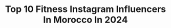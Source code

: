 ---
title: Top 10 Fitness Instagram Influencers In Morocco In 2024
description: >-
  Find top fitness Instagram influencers in Morocco in 2024. Most popular hashtags: #fitness #motivation #morocco #lifestyle.
platform: Instagram
hits: 42
text_top: Discover the best Instagram influencers on inBeat.
text_bottom: Our platform aggregates 42 Instagram influencers like this in Morocco for you to pitch.
profiles:
  - username: "hayasawan_official"
    fullname: >-
      Haya Sawan®هيا صوان 🇸🇦
    bio: >-
      Fitness | Well-Being Motivational Speaker Runner @playballsaudi @_motionacademy_ Board Member @saudisurfing Founder SheFit Athlete @adidasmena
    location: "Morocco"
    followers: 628472
    engagement: 302
    commentsToLikes: 0.010711
    id: ck5pzkp8f1g5e0i11n06yo95p
    verified: false
    hashtags: "#education, #mindset, #motivation, #selfgrowth"
  - username: "guneetvirdimua"
    fullname: >-
      Guneet Virdi💄💋
    bio: >-
      BeautyInfluencer/MUA/ fitness/@gvhair_ 📲+91-9810177359, 011-49052873 (11am-7pm)📍A-264 1st floor Defence colony For collab👉🏻 collab@guneetvirdi.com
    location: "Morocco"
    followers: 1017281
    engagement: 98
    commentsToLikes: 0.014115
    id: ck0ubsoslf9wp0i193ocw0dp0
    verified: false
    hashtags: "#indian, #reelsinstagram, #grwm, #celebrityhairstylist"
  - username: "hichammasrar1"
    fullname: >-
      Hicham Masrar
    bio: >-
      📺 TV Host 🇲🇦 🥇 Fitness Addict | Ironman 70.3 🏅 marathon runner 🏃‍♂️ 📩 For collab : ☞︎ hichampekin@gmail.com
    location: "Morocco"
    followers: 4143452
    engagement: 29
    commentsToLikes: 0.010791
    id: ck14ht75uc0fn0i191jg5ve4l
    verified: true
    hashtags: "#travel, #konahybrid, #germany, #hichammasrar1"
  - username: "chaymae_fit"
    fullname: >-
      🇲🇦C H A Y M A E 🇲🇦
    bio: >-
      •fitness & lifestyle •sport & musculation
    location: "Morocco"
    followers: 11550
    engagement: 999
    commentsToLikes: 0.049856
    id: ckf5wnyajsorm0j239kfgok1n
    verified: false
    hashtags: "#morocco, #fitnessgirl, #bodytransformation, #musique"
  - username: "mimibitton"
    fullname: >-
      Myriam Bitton
    bio: >-
      Director/Producer 🇺🇸 @mb.prods Moroccan Soul 🇲🇦 Flame Team 🔥🇯🇲 Dance 💃🏼, Music 🎶, Fitness 🏋🏼‍♀️, Travel ✈️, Nature 🌅, Food 🥘 L.O.V.E.R
    location: "Morocco"
    followers: 20579
    engagement: 349
    commentsToLikes: 0.065155
    id: ck5qa39l2ebpn0i11h813ztkj
    verified: false
    hashtags: "#happiness, #dancehall, #dance, #passion"
  - username: "esirawi_aya"
    fullname: >-
      ALAMI AYA
    bio: >-
      ❤ ​ Fitness | Lifestyle | Travel 🥰 ❤ تابعني على YouTube 👇
    location: "Morocco"
    followers: 878787
    engagement: 55
    commentsToLikes: 0.023553
    id: ck9hblb22hc530j78i2603xya
    verified: false
    hashtags: "#casablanca, #saadlamjarred, #tlemcen, #invention"
  - username: "chakouk_mohammed"
    fullname: >-
      Mohammed "THE SERIOUS"Chakouk🌐
    bio: >-
      •𝗜𝗙𝗕𝗕 𝗣𝗥𝗢 | From🇲🇦To Da🌎 •🫵🏾Send #trainwithchak for COACHING📉 •GTE TEAM •⛽️ @essakrnutrition
    location: "Morocco"
    followers: 18790
    engagement: 628
    commentsToLikes: 0.019344
    id: ck5hp9d3jqyys0i112t3w7hr1
    verified: false
    hashtags: "#ifbbpro, #dreambig, #ifbb, #alpha"
  - username: "hassan_cobraa"
    fullname: >-
      Hassan🐍cobra
    bio: >-
      ⚡️ONLINE COACHING (DM) @team_cobrra {اللَّهُمَّ دِمْهَا نِعْمَه واحْفِظْهَا مِنَ الزَّوَالْ}⚡️ ⚡️BIKER🏍️YAMAHA R1 ⚡️BODYBUILDER 🏋️
    location: "Morocco"
    followers: 83930
    engagement: 1486
    commentsToLikes: 0.006722
    id: ckf5tia2chvt70j23f3v4goj0
    verified: false
    hashtags: "#biker, #rabat, #r1, #fitness"
  - username: "ayoub__azri"
    fullname: >-
      Ayoub El Azri | Coach
    bio: >-
      🌍Online trainer 📚ENS CASA "Education physique et sportive" 📜Coach "Force athlétique" IPF 📩Coaching team: @azri_pro_team 🎩@afleteathletics
    location: "Morocco"
    followers: 225357
    engagement: 178
    commentsToLikes: 0.022310
    id: ck5hp9cjjqyxj0i11w3vu8typ
    verified: false
    hashtags: "#healthychoices, #determination, #exercise, #gym"
  - username: "starlit21"
    fullname: >-
      Jay Starlit
    bio: >-
      ‎الجود السفياني🇸🇦🖇‏ SaudiActress,YouTuber,TikToker ‏Snap QJA21 ‏BrandAmbassador @samsungsaudi @lorealmiddleeast ‏📍KSA🇸🇦 UAE 🇦🇪 ‏STARLITT21@gmail.com
    location: "Morocco"
    followers: 97414
    engagement: 113
    commentsToLikes: 0.023921
    id: ck6tys8pg5jrp0j7178z0453r
    verified: false
    hashtags: "#love, #beautiful, #photo, #fitness"
---